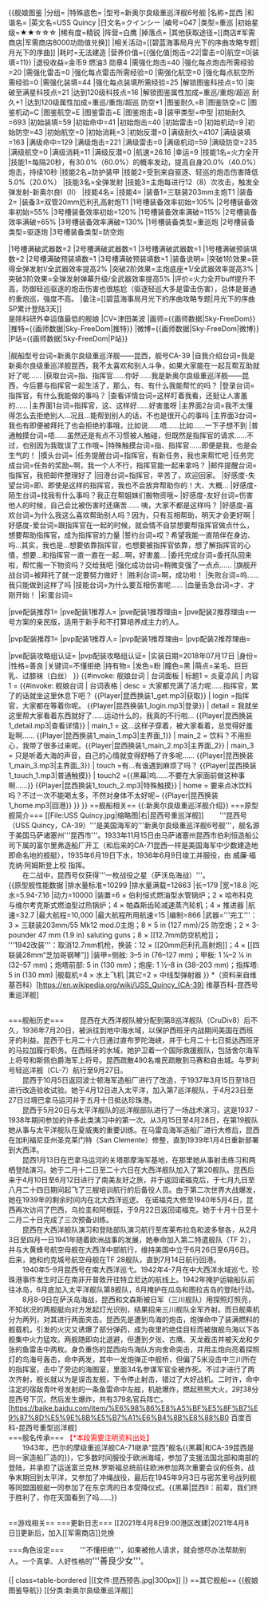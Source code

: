 {{舰娘图鉴 
|分组=
|特殊底色=
|型号=新奥尔良级重巡洋舰6号舰
|名称=昆西
|和谐名=
|英文名=USS Quincy
|日文名=クインシー
|编号=047
|类型=重巡
|初始星级=★★☆☆☆
|稀有度=精锐
|阵营=白鹰
|掉落点=
|其他获取途径=[[商店#军需商店|军需商店8000功勋值兑换]]
|相关活动=[[碧蓝海事局月光下的序曲攻略专题|月光下的序曲]]
|耗时=无法建造
|营养价值={{强化值|炮击=22|雷击=0|航空=0|装填=11}}
|退役收益=金币9 燃油3 勋章4
|需强化炮击=40
|强化每点炮击所需经验=20
|需强化雷击=0
|强化每点雷击所需经验=0
|需强化航空=0
|强化每点航空所需经验=0
|需强化装填=44
|强化每点装填所需经验=25
|解锁图鉴科技点=10
|突破至满星科技点=21
|达到120级科技点=16
|解锁图鉴属性加成=重巡/重炮/超巡 耐久+1
|达到120级属性加成=重巡/重炮/超巡 防空+1
|图鉴耐久=B
|图鉴防空=C
|图鉴机动=C
|图鉴航空=E
|图鉴雷击=E
|图鉴炮击=B
|装甲类型=中型
|初始耐久=693
|初始装填=59
|初始命中=41
|初始炮击=40
|初始雷击=0
|初始机动=9
|初始防空=43
|初始航空=0
|初始消耗=3
|初始反潜=0
|满级耐久=4107
|满级装填=163
|满级命中=129
|满级炮击=221
|满级雷击=0
|满级机动=59
|满级防空=235
|满级航空=0
|满级消耗=11
|满级反潜=0
|航速=26.16
|幸运=9
|技能1名=火力全开
|技能1=每隔20秒，有30.0%（60.0%）的概率发动，提高自身20.0%（40.0%）炮击，持续10秒
|技能2名=防护装甲
|技能2=受到来自驱逐、轻巡的炮击伤害降低5.0%（20.0%）
|技能3名=全弹发射
|技能3=主炮每进行12（8）次攻击，触发全弹发射-新奥尔良I（II）
|技能4名=
|技能4=
|装备1=三联装203mm主炮T1
|装备2=
|装备3=双管20mm厄利孔高射炮T1
|1号槽装备效率初始=105%
|2号槽装备效率初始=55%
|3号槽装备效率初始=120%
|1号槽装备效率满破=115%
|2号槽装备效率满破=65%
|3号槽装备效率满破=130%
|1号槽装备类型=重巡炮
|2号槽装备类型=驱逐炮
|3号槽装备类型=防空炮
<!--鱼雷底座数不代表武器数，不了解的请勿修改数据。-->
|1号槽满破武器数=2
|2号槽满破武器数=1
|3号槽满破武器数=1
|1号槽满破预装填数=2
|2号槽满破预装填数=1
|3号槽满破预装填数=1
|装备说明=
|突破1阶效果=获得全弹发射I/全武器效率提高2%
|突破2阶效果=主炮底座+1/全武器效率提高3%
|突破3阶效果=全弹发射弹幕升级/全武器效率提高5%
|评价=火力全开buff提升不高，防御轻巡驱逐的炮击伤害也很尴尬（驱逐轻巡大多是雷击伤害），总体是普通的重炮巡，强度不高。
|备注=[[碧蓝海事局月光下的序曲攻略专题|月光下的序曲SP累计登陆3天]]<br>
是除科研外幸运值最低的舰娘
|CV=津田美波
|画师={{画师数据|Sky-FreeDom}}
|推特={{画师数据|Sky-FreeDom|推特}}
|微博={{画师数据|Sky-FreeDom|微博}}
|P站={{画师数据|Sky-FreeDom|P站}}

|舰船型号台词=新奥尔良级重巡洋舰——昆西，舰号CA-39
|自我介绍台词=我是新奥尔良级重巡洋舰昆西，我不太喜欢和别人斗争，如果大家能在一起互帮互助就好了呢……
|获取台词=指、指挥官……你好……我是新奥尔良级重巡洋舰——昆西，今后要与指挥官一起生活了，那么，有、有什么我能帮忙的吗？
|登录台词=指挥官，有什么我能做的事吗？
|查看详情台词=这样盯着我看，还挺让人害羞的……
|主界面1台词=指挥官，这、这样好……好害羞呀
|主界面2台词=我不太懂得怎么去拒绝别人…况且…能帮到别人的话，不也是很开心的事吗
|主界面3台词=我也有即便被拜托了也会拒绝的事哦，比如说……唔……比如……一下子想不到
|普通触摸台词=唔……虽然还是有点不习惯被人触碰，但既然是指挥官的请求……不过，也别因为我耽误了工作哦~
|特殊触摸台词=指、指挥官……即便是我，也是会生气的！
|摸头台词=
|任务提醒台词=指挥官，有新任务，我也来帮忙吧
|任务完成台词=任务的奖励~啊，我一个人不行，指挥官能一起来拿吗？
|邮件提醒台词=指挥官，我把邮件整理好了
|回港台词=指挥官，辛苦了，欢迎回家。
|好感度-失望台词=即、即使是这样的指挥官，我也不会放弃帮助你的！大、大概…
|好感度-陌生台词=找我有什么事吗？我正在帮姐妹们搬物资哦~
|好感度-友好台词=伤害他人的时候，自己会比被伤害时还痛苦…… 咦，大家不都是这样吗？
|好感度-喜欢台词=为什么我这么喜欢帮助别人吗？因为，只有互相帮助，明天才会更好啊
|好感度-爱台词=跟指挥官在一起的时候，就会情不自禁想要帮指挥官做点什么，想要帮助指挥官，成为指挥官的力量
|誓约台词=哎？希望我能一直陪伴在身边、吗…其实，我也是…想要依靠指挥官，也想要被指挥官依靠，想了解指挥官的心情，想要…和指挥官一直一直在一起…啊，好害羞…
|委托完成台词=委托队回来啦，帮忙搬一下物资吗？交给我吧
|强化成功台词=稍微变强了一点点……
|旗舰开战台词=被拜托了就一定要努力做好！
|胜利台词=啊，成功啦！
|失败台词=呜……我只能做到这样了吗
|技能台词=为什么要互相伤害呢……
|血量告急台词=才、才刚开始！
|彩蛋台词=

|pve配装推荐1=
|pve配装1推荐人=
|pve配装1推荐理由=
|pve配装2推荐理由=一号方案的亲民版，适用于新手和不打算培养成主力的人。

|pvp配装推荐1=
|pvp配装1推荐人=
|pvp配装1推荐理由=
|pvp配装2推荐理由=

|pve配装攻略组认证=
|pvp配装攻略组认证=
|实装日期=2018年07月17日
|身份=
|性格=善良
|关键词=不懂拒绝
|持有物=
|发色=粉
|瞳色=黑
|萌点=呆毛、巨巨乳、过膝袜（白丝）
}}
{{#invoke: 舰娘台词 | 台词面板 
| 标题1 = 炎夏凉风
| 内容1 = {{#invoke: 舰娘台词 | 台词表格
  | desc = 大家都充满了活力呢……指挥官，累了的话就坐这里休息下吧？ {{Player|昆西换装1_get.mp3|获取}}
  | login =指挥官，大家都在等着你呢。 {{Player|昆西换装1_login.mp3|登录}}
  | detail = 我就坐这里帮大家看着东西就好了……运动什么的，我真的不行啦… {{Player|昆西换装1_detail.mp3|查看详情}}
  | main_1 = 这…这样子穿着，被大家看着，总觉得好羞耻啊…… {{Player|昆西换装1_main_1.mp3|主界面_1}}
  | main_2 = 饮料？不用担心，我带了很多过来呢。{{Player|昆西换装1_main_2.mp3|主界面_2}}
  | main_3 = 只是听着大海的声音，自己的心情就变得舒畅了许多呢…… {{Player|昆西换装1_main_3.mp3|主界面_3}}
  | touch =有…有谁遇到麻烦了吗？ {{Player|昆西换装1_touch_1.mp3|普通触摸}}
  | touch2 ={{黑幕|呜……不要在大家面前做这种事啊……}} {{Player|昆西换装1_touch_2.mp3|特殊触摸}}
  | home = 要来点冰饮料吗？不过一次不能喝太多，不然对身体不太好呢~ {{Player|昆西换装1_home.mp3|回港}}
  }}
}}
==舰船相关==
{{:新奥尔良级重巡洋舰介绍}}
===原型舰简介===
[[File:USS Quincy.jpg|缩略图|右|昆西号重巡洋舰]]
　　'''昆西号（USS Quincy，CA-39）'''是美国海军的'''新奥尔良级重巡洋舰6号舰'''，舰名源于美国马萨诸塞州'''昆西市'''。1933年11月15日由马萨诸塞州昆西市伯利恒造船公司下属的富尔里弗造船厂开工（和后来的CA-71昆西一样是美国海军中少数建造地即命名地的舰艇），1935年6月19日下水，1936年6月9日竣工并服役，由 威廉·福克纳·阿姆斯登上校 指挥。<br>
　　在二战中，昆西号仅获得'''一枚战役之星（萨沃岛海战）'''。<br>
{{原型舰性能数据
|排水量标准=10299
|排水量满载=12663
|长=179
|宽=18.8
|吃水=5.94-7.16
|动力=10000
|装置=6 × 伯利恒式燃油型水管锅炉；2 × 哈布科克与维尔考克斯式燃油型过热锅炉；4 × 帕森斯齿轮减速蒸汽轮机；4 × 推进器
|航速=32.7
|最大航程=10,000
|最大航程所用航速=15
|编制=866
|武器='''完工'''：3 × 三联装203mm/55 Mk12 mod.0主炮；8 × 5 in (127 mm)/25 防空炮；2 × 3-pounder 47 mm (1.9 in) saluting guns；8 × [[12.7mm防空机枪]]；<br>'''1942改装'''：取消12.7mm机枪，换装：12 × [[20mm厄利孔高射炮]]；4 × [[四联装28mm“芝加哥钢琴”]]
|装甲=侧舷: 3–5 in (76–127 mm)；甲板: 1 1⁄4–2 1⁄4 in (32–57 mm)；炮塔前部: 5 in (130 mm)；炮座: 1 1⁄2–8 in (38–203 mm)；指挥塔: 5 in (130 mm)
|舰载机=4 × 水上飞机
|其它=2 × 中线型弹射器
}}
*（资料来自维基百科）<ref>[https://en.wikipedia.org/wiki/USS_Quincy_(CA-39) 维基百科-昆西号重巡洋舰]</ref><br><br>

===舰船历史===
　　昆西在大西洋舰队被分配到第8巡洋舰队（CruDiv8）后不久，1936年7月20日，被派往到地中海水域，以保护西班牙内战期间美国在西班牙的利益。昆西于七月二十六日通过直布罗陀海峡，并于七月二十七日抵达西班牙的马拉加履行职务。在西班牙的水域，她护卫着一个国际救援舰队，包括舍尔海军上将号和斯佩伯爵海军上将号。昆西疏散490名难民疏散到马赛和自由城。与罗利号轻巡洋舰（CL-7）航行至9月27日。  <br>
　　昆西于10月5日返回波士顿海军造船厂进行了改造，于1937年3月15日至18日进行改造验收试验。她于4月12日进入太平洋，加入第7巡洋舰队，于4月23日至27日过境巴拿马运河并于五月十日抵达珍珠港。 <br>
　　昆西于5月20日与太平洋舰队的巡洋舰部队进行了一场战术演习，这是1937 - 1938年期间参加的许多此类演习中的第一次。从3月15日至4月28日，在第19舰队她从事与太平洋舰队在夏威夷的重要训练。在马雷岛海军造船厂进行大修后，昆西在加利福尼亚州圣克莱门特（San Clemente）修整，直到1939年1月4日重新部署到大西洋。 <br>
　　昆西1月13日在巴拿马运河的关塔那摩海军基地，在那里她从事射击练习和两栖登陆演习。她于二月十二日至二十六日在大西洋舰队加入了第20舰队。昆西后来于4月10日至6月12日进行了南美友好之旅，并于返回诺福克后，于七月九日至八月二十四日期间起飞了三艘培训航行的后备役人员。由于第二次世界大战爆发，她在1939年的剩余时间内在北大西洋巡逻。
在诺福克大修至1940年5月4日，昆西再次访问了巴西，乌拉圭和阿根廷，于9月22日返回诺福克。她于十月十日至十二月二十日完成了三次预备训练。<br>
　　昆西在大西洋舰队演习和登陆部队演习航行至库莱布拉岛和波多黎各，从2月3日至四月一日1941年随着欧洲战事的发展，她奉命加入第二特遣舰队（TF 2），并与大黄蜂号航空母舰在大西洋中部航行，维持美国中立于6月26日至6月6日。后来，她和约克城号航空母舰在TF 28舰队，直到7月14日航行回港。 <br>
　　1940年5-9月昆西号在南大西洋巡弋。1942年4-7月在中大西洋水域巡弋，珍珠港事件发生时正在南非开普敦开往特立尼达的航线上。1942年掩护运输船队前往冰岛，6月底加入太平洋舰队第8舰队，8月掩护在瓜岛和图拉吉岛的登陆行动。 <br>
　　8月8-9日在萨沃岛海战，昆西和文森斯被日军（三川舰队）用探照灯照亮，不知状况的两舰艇向对方发起灯光识别，结果招来三川舰队全军齐射。而日舰乘机分为两列，对其进行两面夹击。昆西先是遭到鸟海的炮击，炮弹命中了装满燃料的舰载机，引发的火灾又诱爆了部分弹药，成为夜里的绝佳目标而被旗舰鸟海以下各舰集中火力猛攻。两舰随即向北退避，但遭到夕张、古鹰、天龙截击并被天龙和夕张的鱼雷击中两枚。身负重伤的昆西向鸟海队方向舍命突击，并用主炮向亮着探照灯的鸟海号轰击，命中两发，其中一发炮弹正中舰桥，但偏了5米没击中三川所在的指挥室，击中了旁边的海图室，里面34名参谋军官全被炸死。不过才进行了两次齐射，舰长就以为是误击友舰，下令停止射击，错过了大好战机。二时许，命中注定的宿敌青叶号发射的一条鱼雷命中左舷，机舱爆炸，燃起熊熊大火，2时38分昆西号下沉，然后发生爆炸，共有379名官兵阵亡。 <ref>[https://baike.baidu.com/item/%E6%98%86%E8%A5%BF%E5%8F%B7%E9%87%8D%E5%9E%8B%E5%B7%A1%E6%B4%8B%E8%88%B0 百度百科-昆西号重型巡洋舰]</ref><br>
===舰名传承===
<span style="color:red;">【*本段需要注明资料出处】</span><br>
　　1943年，巴尔的摩级重巡洋舰CA-71继承“昆西”舰名{{黑幕|和CA-39昆西是同一家造船厂造的}}，它多数时间服役于欧洲海域，参加了支援法国北部和南部的登陆，并承担了运送富兰克林.罗斯福总统前往欧洲参加两次重要会议的任务。战争末期回到太平洋，又参加了冲绳战役，最后在1945年9月3日与密苏里号战列舰等同盟国舰艇一同参加了在东京湾的日本受降仪式。{{黑幕|昆西II：前辈，我们终于胜利了，你在天国看到了吗……}}<br><br>

==游戏相关==
===更新日志===
[[2021年4月8日9:00港区改建|2021年4月8日]]更新后，加入[[军需商店]]兑换

===角色设定===
　　'''不懂拒绝'''，如果被他人请求，就会想尽办法帮助别人。一个真挚、人好性格的<big>'''善良少女'''</big>。<br><br>
{| class=table-bordered
|[[文件:昆西预告.jpg|300px]]
|}
==其它舰船==
{{舰娘图鉴导航}}
[[分类:新奥尔良级重巡洋舰]]
